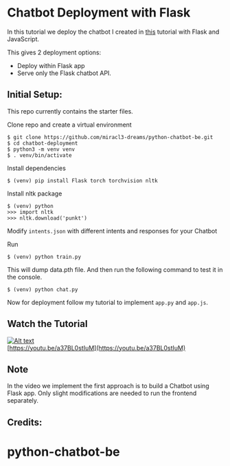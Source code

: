 # Chatbot Deployment with Flask 

In this tutorial we deploy the chatbot I created in [this](https://github.com/miracl3-dreams/python-chatbot-be) tutorial with Flask and JavaScript.

This gives 2 deployment options:
- Deploy within Flask app 
- Serve only the Flask chatbot API. 

## Initial Setup:
This repo currently contains the starter files.

Clone repo and create a virtual environment
```
$ git clone https://github.com/miracl3-dreams/python-chatbot-be.git
$ cd chatbot-deployment
$ python3 -m venv venv
$ . venv/bin/activate
```
Install dependencies
```
$ (venv) pip install Flask torch torchvision nltk
```
Install nltk package
```
$ (venv) python
>>> import nltk
>>> nltk.download('punkt')
```
Modify `intents.json` with different intents and responses for your Chatbot

Run
```
$ (venv) python train.py
```
This will dump data.pth file. And then run
the following command to test it in the console.
```
$ (venv) python chat.py
```

Now for deployment follow my tutorial to implement `app.py` and `app.js`.

## Watch the Tutorial
[![Alt text](https://img.youtube.com/vi/a37BL0stIuM/hqdefault.jpg)](https://youtu.be/a37BL0stIuM)  
[https://youtu.be/a37BL0stIuM](https://youtu.be/a37BL0stIuM)

## Note
In the video we implement the first approach is to build a Chatbot using Flask app. Only slight modifications are needed to run the frontend separately. 

## Credits:
# python-chatbot-be
